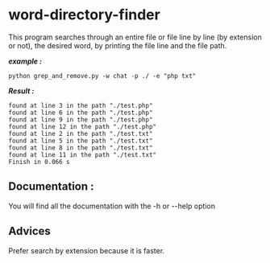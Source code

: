 # word-directory-finder
This program searches through an entire file or file line by line (by extension or not), the desired word, by printing the file line and the file path.

***example :***
```
python grep_and_remove.py -w chat -p ./ -e "php txt"
```
***Result :***
```
found at line 3 in the path "./test.php"
found at line 6 in the path "./test.php"
found at line 9 in the path "./test.php"
found at line 12 in the path "./test.php"
found at line 2 in the path "./test.txt"
found at line 5 in the path "./test.txt"
found at line 8 in the path "./test.txt"
found at line 11 in the path "./test.txt"
Finish in 0.066 s
```

## Documentation :
You will find all the documentation with the -h or --help  option 

## Advices
Prefer search by extension because it is faster.
